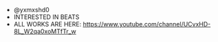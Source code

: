 - @yxmxshd0
- INTERESTED IN BEATS
- ALL WORKS ARE HERE: https://www.youtube.com/channel/UCvxHD-8L_W2qa0xoMTfTr_w

<!---
yxmxshd0/yxmxshd0 is a ✨ special ✨ repository because its `README.md` (this file) appears on your GitHub profile.
You can click the Preview link to take a look at your changes.
--->
